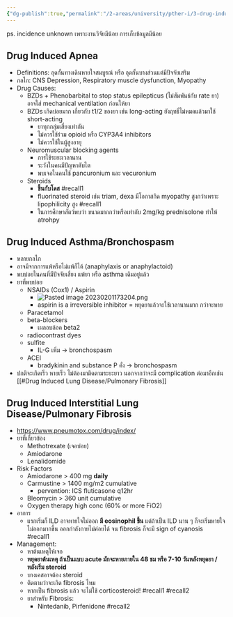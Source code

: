 ```yaml
---
{"dg-publish":true,"permalink":"/2-areas/university/pther-i/3-drug-induced-pulmonary-disease/","created":"2023-02-12T22:00:45.323+07:00","updated":"2025-10-06T19:41:15.200+07:00"}
---
```


ps. incidence unknown เพราะงานวิจัยมีน้อย การเก็บข้อมูลมีน้อย

## Drug Induced Apnea
- Definitions: อุดกั้นทางเดินหายใจสมบูรณ์ หรือ อุดกั้นบางส่วนแต่มีปัจจัยเสริม
- กลไก: CNS Depression, Respiratory muscle dysfunction, Myopathy
- Drug Causes:
	- BZDs + Phenobarbital to stop status epilepticus (ไม่สัมพันธ์กับ rate ยา) อาจใส่ mechanical ventilation ก่อนให้ยา
	- BZDs เกิดบ่อยมาก เกี่ยวกับ t1/2 ของยา เช่น long-acting ยังฤทธิ์ไม่หมดแล้วมาใช้ short-acting
		- ยาทุกกลุ่มเสี่ยงเท่ากัน
		- ไม่ควรใช้ร่วม opioid หรือ CYP3A4 inhibitors
		- ไม่ควรใช้ในผู้สูงอายุ
	- Neuromuscular blocking agents
		- การใช้ระยะเวลานาน
		- ระวังในคนมีปัญหาตับไต
		- พบเจอในคนใช้ pancuronium และ vecuronium
	- Steroids
		- **ขึ้นกับโดส** #recall1
		- fluorinated steroid เช่น triam, dexa มีโอกาสกิด myopathy สูงกว่าเพราะ lipophilicity สูง #recall1 
		- ในการศึกษาสัตว์พบว่า ขนาดมากกว่าหรือเท่ากับ 2mg/kg prednisolone ทำให้ atrohpy

## Drug Induced Asthma/Bronchospasm
- หลายกลไก
- อาจมีจากการแพ้หรือไม่แพ้ก็ได้ (anaphylaxis or anaphylactoid)
- พบบ่อยในคนที่มีปัจจัยเสี่ยง แพ้ยา หรือ asthma เดิมอยู่แล้ว
- ยาที่พบบ่อย
	- NSAIDs (Cox1) / Aspirin
		- ![Pasted image 20230201173204.png](/img/user/3%20Resources/Attachment/Pasted%20image%2020230201173204.png)
		- aspirin is a irreversible inhibitor = หยุดยาแล้วจะใช้เวลานานมาก กว่าจะหาย
	- Paracetamol
	- beta-blockers
		- เผลอบล้อค beta2
	- radiocontrast dyes
	- sulfite
		- IL-G เพิ่ม -> bronchospasm
	- ACEI
		- bradykinin and substance P คั่ง -> bronchospasm
- ปกติจะเกิดเร็ว หายเร็ว ไม่ต้องมาติดตามระยะยาว นอกจากว่าจะมี complication ต่อมาอีกเช่น [[#Drug Induced Lung Disease/Pulmonary Fibrosis]]

## Drug Induced Interstitial Lung Disease/Pulmonary Fibrosis
- https://www.pneumotox.com/drug/index/
- ยาที่เกี่ยวข้อง
	- Methotrexate (เจอบ่อย)
	- Amiodarone
	- Lenalidomide
- Risk Factors
	- Amiodarone > 400 mg **daily**
	- Carmustine > 1400 mg/m2 cumulative
		- pervention: ICS fluticasone q12hr
	- Bleomycin > 360 unit cumulative
	- Oxygen therapy high conc (60% or more FiO2)
- อาการ 
	- แรกเริ่มก็ ILD อาจหายใจไม่ออก **มี eosinophil ขึ้น** แต่ถ้าเป็น ILD นาน ๆ ก็จะเริ่มหายใจไม่ออกมากขึ้น ออกกำลังกายไม่ค่อยได้ จน fibrosis ก็จะมี sign of cyanosis #recall1 
- Management:
	- หาต้นเหตุให้เจอ
	- **หยุดยาต้นเหตุ ถ้าเป็นแบบ acute มักจะหายภายใน 48 ชม หรือ 7-10 วันหลังหยุดยา / หลังเริ่ม steroid**
	- บางเคสอาจต้อง steroid
	- ติดตามว่าจะเกิด fibrosis ไหม
	- หากเป็น fibrosis แล้ว จะไม่ใช้ corticosteroid! #recall1 #recall2 
	- ยาสำหรับ Fibrosis:
		- Nintedanib, Pirfenidone  #recall2
